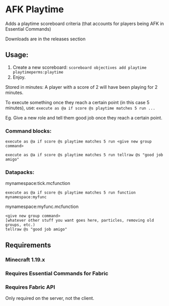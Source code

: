 # AFK Playtime

Adds a playtime scoreboard criteria (that accounts for players being AFK in Essential Commands)

Downloads are in the releases section

## Usage:
1. Create a new scoreboard: `scoreboard objectives add playtime playtimeperms:playtime`
2. Enjoy.

Stored in minutes:
A player with a score of 2 will have been playing for 2 minutes.

To execute something once they reach a certain point (in this case 5 minutes), use:
`execute as @a if score @s playtime matches 5 run ...`

Eg. Give a new role and tell them good job once they reach a certain point.
### Command blocks:

`execute as @a if score @s playtime matches 5 run <give new group command>`

`execute as @a if score @s playtime matches 5 run tellraw @s "good job amigo"`

### Datapacks:
mynamespace:tick.mcfunction
```
execute as @a if score @s playtime matches 5 run function mynamespace:myfunc
```

mynamespace:myfunc.mcfunction
```
<give new group command>
[whatever other stuff you want goes here, particles, removing old groups, etc.)
tellraw @s "good job amigo"
```



## Requirements

### Minecraft 1.19.x
### Requires Essential Commands for Fabric
### Requires Fabric API

Only required on the server, not the client.
